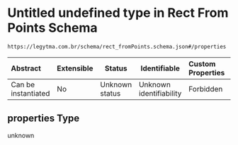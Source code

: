 # Untitled undefined type in Rect From Points Schema

```txt
https://legytma.com.br/schema/rect_fromPoints.schema.json#/properties
```




| Abstract            | Extensible | Status         | Identifiable            | Custom Properties | Additional Properties | Access Restrictions | Defined In                                                                                    |
| :------------------ | ---------- | -------------- | ----------------------- | :---------------- | --------------------- | ------------------- | --------------------------------------------------------------------------------------------- |
| Can be instantiated | No         | Unknown status | Unknown identifiability | Forbidden         | Allowed               | none                | [rect_fromPoints.schema.json\*](../schema/rect_fromPoints.schema.json "open original schema") |

## properties Type

unknown
